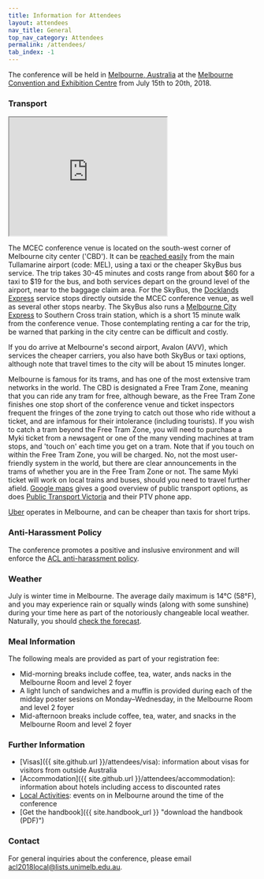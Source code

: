 ```yaml
---
title: Information for Attendees
layout: attendees
nav_title: General
top_nav_category: Attendees
permalink: /attendees/
tab_index: -1
---
```


The conference will be held in [Melbourne, Australia](https://www.melbourne.org/?utm_source=Microsite&utm_campaign=Computational%20Linguistics) at
the [Melbourne Convention and Exhibition Centre](http://mcec.com.au/) from July 15th to 20th, 2018.

### Transport

<iframe src="https://www.google.com/maps/d/embed?mid=10fODwxGgG0wR4djbdgfmvUagAczDOjY3" width="320" height="240"></iframe>

The MCEC conference venue is located on the south-west corner of Melbourne city center ('CBD').
It can be [reached easily](https://www.rome2rio.com/map/Melbourne-Airport-MEL/1-Convention-Centre-Pl-South-Wharf-VIC-3006-Australia) from the main Tullamarine airport (code: MEL), using a taxi or the cheaper SkyBus bus service. 
The trip takes 30-45 minutes and costs range from about $60 for a taxi to $19 for the bus, and both services depart on the ground level of the airport, near to the baggage claim area. 
For the SkyBus, the [Docklands Express](https://www.skybus.com.au/southbank-docklands-express/) service stops directly outside the MCEC conference venue, as well as several other stops nearby. 
The SkyBus also runs a [Melbourne City Express](https://www.skybus.com.au/melbourne-city-express/) to Southern Cross train station, which is a short 15 minute walk from the conference venue.
Those contemplating renting a car for the trip, be warned that parking in the city centre can be difficult and costly.

If you do arrive at Melbourne's second airport, Avalon (AVV), which services the cheaper carriers, you also have both SkyBus or taxi options, although note that travel times to the city will be about 15 minutes longer.

Melbourne is famous for its trams, and has one of the most extensive tram networks in the world. The CBD is designated a Free Tram Zone, meaning that you can ride any tram for free, although beware, as the Free Tram Zone finishes one stop short of the conference venue and 
ticket inspectors frequent the fringes of the zone trying to catch out
those who ride without a ticket, and are infamous for their intolerance
(including tourists). If you wish to catch a tram beyond the Free Tram
Zone, you will need to purchase a Myki ticket from a newsagent or one of
the many vending machines at tram stops, and 'touch on' each time you
get on a tram. Note that if you touch on within the Free Tram Zone, you
will be charged. No, not the most user-friendly system in the world, but
there are clear announcements in the trams of whether you are in the
Free Tram Zone or not. The same Myki ticket will work on local trains 
and buses, should you need to travel further afield. [Google maps](https://www.google.com/maps) gives
a good overview of public transport options, as does [Public Transport Victoria](https://www.ptv.vic.gov.au/) and their PTV phone app.

[Uber](https://www.uber.com/en-AU/) operates in Melbourne, and can be cheaper than taxis for short trips.

### Anti-Harassment Policy

The conference promotes a positive and inslusive environment and will enforce the [ACL anti-harassment policy](https://www.aclweb.org/adminwiki/index.php?title=Anti-Harassment_Policy).

### Weather

July is winter time in Melbourne. The average daily maximum is 14°C (58°F),  and you may experience rain or squally winds (along with some sunshine) during your time here as part of the notoriously changeable local weather. Naturally, you should [check the forecast](http://www.bom.gov.au/vic/forecasts/melbourne.shtml).

### Meal Information

The following meals are provided as part of your registration fee:
* Mid-morning breaks include coffee, tea, water, ands nacks in the Melbourne Room and level 2 foyer
* A light lunch of sandwiches and a muffin is provided during each of the midday poster sesions on Monday–Wednesday, in the Melbourne Room and level 2 foyer
* Mid-afternoon breaks include coffee, tea, water, and snacks in the Melbourne Room and level 2 foyer


### Further Information

* [Visas]({{ site.github.url }}/attendees/visa): information about visas for visitors from outside Australia
* [Accommodation]({{ site.github.url }}/attendees/accommodation): information about hotels including access to discounted rates
* [Local Activities](https://whatson.melbourne.vic.gov.au/winter/Pages/default.aspx): events on in Melbourne around the time of the conference
* [Get the handbook]({{ site.handbook_url }} "download the handbook (PDF)")

### Contact

For general inquiries about the conference, please email <acl2018local@lists.unimelb.edu.au>.
